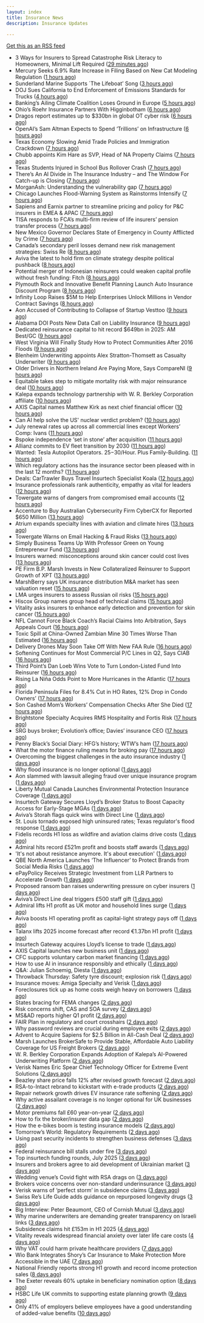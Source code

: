 ```yaml
---
layout: index
title: Insurance News
description: Insurance Updates

---
```


[Get this as an RSS feed](/insurance.rss)

<!-- news_marker starts -->
- 3 Ways for Insurers to Spread Catastrophe Risk Literacy to Homeowners, Minimal Lift Required ([29 minutes ago](https://www.insurancejournal.com/blogs/cotality/2025/08/15/834517.htm))
- Mercury Seeks 6.9% Rate Increase in Filing Based on New Cat Modeling Regulation ([1 hours ago](https://www.insurancejournal.com/news/west/2025/08/15/835953.htm))
- Sunderland Marine Supports `The Lifeboat’ Song ([3 hours ago](https://insurance-edge.net/2025/08/15/sunderland-marine-supports-the-lifeboat-song/))
- DOJ Sues California to End Enforcement of Emissions Standards for Trucks ([4 hours ago](https://www.insurancejournal.com/news/west/2025/08/15/835948.htm))
- Banking’s Ailing Climate Coalition Loses Ground in Europe ([5 hours ago](https://www.insurancejournal.com/news/international/2025/08/15/835887.htm))
- Ohio’s Roehr Insurance Partners With Higginbotham ([6 hours ago](https://www.insurancejournal.com/news/midwest/2025/08/15/835931.htm))
- Dragos report estimates up to $330bn in global OT cyber risk ([6 hours ago](https://www.reinsurancene.ws/dragos-report-estimates-up-to-330bn-in-global-ot-cyber-risk/))
- OpenAI’s Sam Altman Expects to Spend ‘Trillions’ on Infrastructure ([6 hours ago](https://www.insurancejournal.com/news/national/2025/08/15/835934.htm))
- Texas Economy Slowing Amid Trade Policies and Immigration Crackdown ([7 hours ago](https://www.insurancejournal.com/news/southcentral/2025/08/15/835928.htm))
- Chubb appoints Kim Hare as SVP, Head of NA Property Claims ([7 hours ago](https://www.reinsurancene.ws/chubb-appoints-kim-hare-as-svp-head-of-na-property-claims/))
- Texas Students Injured in School Bus Rollover Crash ([7 hours ago](https://www.insurancejournal.com/news/southcentral/2025/08/15/835925.htm))
- There’s An AI Divide in The Insurance Industry – and The Window For Catch-up is Closing ([7 hours ago](https://insurance-edge.net/2025/08/15/theres-an-ai-divide-in-the-insurance-industry-and-the-window-for-catch-up-is-closing/))
- MorganAsh: Understanding the vulnerability gap ([7 hours ago](https://ifamagazine.com/morganash-understanding-the-vulnerability-gap/))
- Chicago Launches Flood-Warning System as Rainstorms Intensify ([7 hours ago](https://www.insurancejournal.com/news/midwest/2025/08/15/835921.htm))
- Sapiens and Earnix partner to streamline pricing and policy for P&C insurers in EMEA & APAC ([7 hours ago](https://www.reinsurancene.ws/sapiens-and-earnix-partner-to-streamline-pricing-and-policy-for-pc-insurers-in-emea-apac/))
- TISA responds to FCA’s multi-firm review of life insurers’ pension transfer process ([7 hours ago](https://ifamagazine.com/tisa-responds-to-fcas-multi-firm-review-of-life-insurers-pension-transfer-process/))
- New Mexico Governor Declares State of Emergency in County Afflicted by Crime ([7 hours ago](https://www.insurancejournal.com/news/west/2025/08/15/835916.htm))
- Canada’s secondary peril losses demand new risk management strategies: Swiss Re ([8 hours ago](https://www.reinsurancene.ws/canadas-secondary-peril-losses-demand-new-risk-management-strategies-swiss-re/))
- Aviva the latest to hold firm on climate strategy despite political pushback ([8 hours ago](https://www.insurancebusinessmag.com/uk/news/breaking-news/aviva-the-latest-to-hold-firm-on-climate-strategy-despite-political-pushback-546377.aspx))
- Potential merger of Indonesian reinsurers could weaken capital profile without fresh funding: Fitch ([8 hours ago](https://www.reinsurancene.ws/potential-merger-of-indonesian-reinsurers-could-weaken-capital-profile-without-fresh-funding-fitch/))
- Plymouth Rock and Innovative Benefit Planning Launch Auto Insurance Discount Program ([8 hours ago](https://www.insurtechinsights.com/plymouth-rock-and-innovative-benefit-planning-launch-auto-insurance-discount-program/))
- Infinity Loop Raises $5M to Help Enterprises Unlock Millions in Vendor Contract Savings ([8 hours ago](https://www.insurtechinsights.com/infinity-loop-raises-5m-to-help-enterprises-unlock-millions-in-vendor-contract-savings/))
- Aon Accused of Contributing to Collapse of Startup Vesttoo ([9 hours ago](https://www.insurancejournal.com/news/national/2025/08/15/835909.htm))
- Alabama DOI Posts New Data Call on Liability Insurance ([9 hours ago](https://www.insurancejournal.com/news/southeast/2025/08/15/835907.htm))
- Dedicated reinsurance capital to hit record $649bn in 2025: AM Best/GC ([9 hours ago](https://www.reinsurancene.ws/dedicated-reinsurance-capital-to-hit-record-649bn-in-2025-am-best-gc/))
- West Virginia Will Finally Study How to Protect Communities After 2016 Floods ([9 hours ago](https://www.insurancejournal.com/news/southeast/2025/08/15/835902.htm))
- Blenheim Underwriting appoints Alex Stratton-Thomsett as Casualty Underwriter ([9 hours ago](https://www.reinsurancene.ws/blenheim-underwriting-appoints-alex-stratton-thomsett-as-casualty-underwriter/))
- Older Drivers in Northern Ireland Are Paying More, Says CompareNI ([9 hours ago](https://insurance-edge.net/2025/08/15/older-drivers-in-northern-ireland-are-paying-more-says-compareni/))
- Equitable takes step to mitigate mortality risk with major reinsurance deal ([10 hours ago](https://www.reinsurancene.ws/equitable-takes-step-to-mitigate-mortality-risk-with-major-reinsurance-deal/))
- Kalepa expands technology partnership with W. R. Berkley Corporation affiliate ([10 hours ago](https://www.reinsurancene.ws/kalepa-expands-technology-partnership-with-w-r-berkley-corporation-affiliate/))
- AXIS Capital names Matthew Kirk as next chief financial officer ([10 hours ago](https://www.insurancebusinessmag.com/uk/news/breaking-news/axis-capital-names-matthew-kirk-as-next-chief-financial-officer-546344.aspx))
- Can AI help solve the US' nuclear verdict problem? ([10 hours ago](https://www.insurancebusinessmag.com/uk/news/breaking-news/can-ai-help-solve-the-us-nuclear-verdict-problem-546336.aspx))
- July renewal rates up across all commercial lines except Workers’ Comp: Ivans ([11 hours ago](https://www.reinsurancene.ws/july-renewal-rates-up-across-all-commercial-lines-except-workers-comp-ivans/))
- Bspoke independence ‘set in stone’ after acquisition ([11 hours ago](https://www.postonline.co.uk/news/7958876/bspoke-independence-%E2%80%98set-in-stone%E2%80%99-after-acquisition))
- Allianz commits to EV fleet transition by 2030 ([11 hours ago](https://www.postonline.co.uk/news/7958899/allianz-commits-to-ev-fleet-transition-by-2030))
- Wanted: Tesla Autopilot Operators. $25-$30/Hour. Plus Family-Building. ([11 hours ago](https://www.insurancejournal.com/news/east/2025/08/15/835827.htm))
- Which regulatory actions has the insurance sector been pleased with in the last 12 months? ([11 hours ago](https://www.insurancebusinessmag.com/uk/tv/which-regulatory-actions-has-the-insurance-sector-been-pleased-with-in-the-last-12-months-546325.aspx))
- Deals: CarTrawler Buys Travel Insurtech Specialist Koala ([12 hours ago](https://insurance-edge.net/2025/08/15/deals-cartrawler-buys-travel-insurtech-specialist-koala/))
- Insurance professionals rank authenticity, empathy as vital for leaders ([12 hours ago](https://www.insurancebusinessmag.com/uk/news/diversity-inclusion/insurance-professionals-rank-authenticity-empathy-as-vital-for-leaders-546318.aspx))
- Towergate warns of dangers from compromised email accounts ([12 hours ago](https://www.insurancebusinessmag.com/uk/news/cyber/towergate-warns-of-dangers-from-compromised-email-accounts-546311.aspx))
- Accenture to Buy Australian Cybersecurity Firm CyberCX for Reported $650 Million ([13 hours ago](https://www.insurancejournal.com/news/international/2025/08/15/835890.htm))
- Atrium expands specialty lines with aviation and climate hires ([13 hours ago](https://www.insurancebusinessmag.com/uk/news/breaking-news/atrium-expands-specialty-lines-with-aviation-and-climate-hires-546309.aspx))
- Towergate Warns on Email Hacking & Fraud Risks ([13 hours ago](https://insurance-edge.net/2025/08/15/towergate-warns-on-email-hacking-fraud-risks/))
- Simply Business Teams Up With Professor Green on Young Entrepreneur Fund ([13 hours ago](https://insurance-edge.net/2025/08/15/simply-business-teams-up-with-professor-green-on-young-entrepreneur-fund/))
- Insurers warned: misconceptions around skin cancer could cost lives ([13 hours ago](https://ifamagazine.com/insurers-warned-misconceptions-around-skin-cancer-could-cost-lives/))
- PE Firm B.P. Marsh Invests in New Collateralized Reinsurer to Support Growth of XPT ([13 hours ago](https://www.insurancejournal.com/news/international/2025/08/15/835825.htm))
- MarshBerry says UK insurance distribution M&A market has seen valuation reset ([15 hours ago](https://www.insurancebusinessmag.com/uk/news/breaking-news/marshberry-says-uk-insurance-distribution-manda-market-has-seen-valuation-reset-546281.aspx))
- LMA urges insurers to assess Russian oil risks ([15 hours ago](https://www.insurancebusinessmag.com/uk/news/breaking-news/lma-urges-insurers-to-assess-russian-oil-risks-546280.aspx))
- Hiscox Group names group head of technical claims ([15 hours ago](https://www.insurancebusinessmag.com/uk/news/claims/hiscox-group-names-group-head-of-technical-claims-546279.aspx))
- Vitality asks insurers to enhance early detection and prevention for skin cancer ([15 hours ago](https://www.insurancebusinessmag.com/uk/news/life-insurance/vitality-asks-insurers-to-enhance-early-detection-and-prevention-for-skin-cancer-546276.aspx))
- NFL Cannot Force Black Coach’s Racial Claims Into Arbitration, Says Appeals Court ([16 hours ago](https://www.insurancejournal.com/news/national/2025/08/15/835868.htm))
- Toxic Spill at China-Owned Zambian Mine 30 Times Worse Than Estimated ([16 hours ago](https://www.insurancejournal.com/news/international/2025/08/15/835763.htm))
- Delivery Drones May Soon Take Off With New FAA Rule ([16 hours ago](https://www.insurancejournal.com/news/national/2025/08/15/835842.htm))
- Softening Continues for Most Commercial P/C Lines in Q2, Says CIAB ([16 hours ago](https://www.insurancejournal.com/news/national/2025/08/15/835835.htm))
- Third Point’s Dan Loeb Wins Vote to Turn London-Listed Fund Into Reinsurer ([16 hours ago](https://www.insurancejournal.com/news/international/2025/08/15/835781.htm))
- Rising La Niña Odds Point to More Hurricanes in the Atlantic ([17 hours ago](https://www.insurancejournal.com/news/national/2025/08/15/835839.htm))
- Florida Peninsula Files for 8.4% Cut in HO Rates, 12% Drop in Condo Owners’ ([17 hours ago](https://www.insurancejournal.com/news/southeast/2025/08/15/835874.htm))
- Son Cashed Mom’s Workers’ Compensation Checks After She Died ([17 hours ago](https://www.insurancejournal.com/news/east/2025/08/15/835579.htm))
- Brightstone Specialty Acquires RMS Hospitality and Fortis Risk ([17 hours ago](https://www.insurancejournal.com/news/east/2025/08/15/835803.htm))
- SRG buys broker; Evolution’s office; Davies’ insurance CEO ([17 hours ago](https://www.postonline.co.uk/news/7958889/srg-buys-broker-evolution%E2%80%99s-office-davies%E2%80%99-insurance-ceo))
- Penny Black’s Social Diary: HFG’s history; WTW’s ham ([17 hours ago](https://www.postonline.co.uk/people/7958127/penny-black%E2%80%99s-social-diary-hfg%E2%80%99s-history-wtw%E2%80%99s-ham))
- What the motor finance ruling means for broking pay ([17 hours ago](https://www.postonline.co.uk/regulation/7958313/what-the-motor-finance-ruling-means-for-broking-pay))
- Overcoming the biggest challenges in the auto insurance industry ([1 days ago](https://www.dig-in.com/opinion/challenges-in-the-auto-insurance-industry))
- Why flood insurance is no longer optional ([1 days ago](https://www.dig-in.com/opinion/why-flood-insurance-is-no-longer-optional))
- Aon slammed with lawsuit alleging fraud over unique insurance program ([1 days ago](https://www.insurancebusinessmag.com/uk/news/breaking-news/aon-slammed-with-lawsuit-alleging-fraud-over-unique-insurance-program-546328.aspx))
- Liberty Mutual Canada Launches Environmental Protection Insurance Coverage ([1 days ago](https://www.insurtechinsights.com/liberty-mutual-canada-launches-environmental-protection-insurance-coverage/))
- Insurtech Gateway Secures Lloyd’s Broker Status to Boost Capacity Access for Early-Stage MGAs ([1 days ago](https://www.insurtechinsights.com/insurtech-gateway-secures-lloyds-broker-status-to-boost-capacity-access-for-early-stage-mgas/))
- Aviva’s Storah flags quick wins with Direct Line ([1 days ago](https://www.postonline.co.uk/personal/7958895/aviva%E2%80%99s-storah-flags-quick-wins-with-direct-line))
- St. Louis tornado exposed high uninsured rates; Texas regulator's flood response ([1 days ago](https://www.dig-in.com/news/st-louis-tornado-shows-underinsurance-texas-flood-response))
- Fidelis records H1 loss as wildfire and aviation claims drive costs ([1 days ago](https://www.insurancebusinessmag.com/uk/news/breaking-news/fidelis-records-h1-loss-as-wildfire-and-aviation-claims-drive-costs-546175.aspx))
- Admiral hits record £521m profit and boosts staff awards ([1 days ago](https://www.postonline.co.uk/personal/7958891/admiral-hits-record-%C2%A3521m-profit-and-boosts-staff-awards))
- 'It's not about resistance anymore. It's about execution' ([1 days ago](https://www.insurancebusinessmag.com/uk/news/technology/its-not-about-resistance-anymore--its-about-execution-544054.aspx))
- QBE North America Launches ‘The Influencer’ to Protect Brands from Social Media Risks ([1 days ago](https://www.insurtechinsights.com/qbe-north-america-launches-the-influencer-to-protect-brands-from-social-media-risks/))
- ePayPolicy Receives Strategic Investment from LLR Partners to Accelerate Growth ([1 days ago](https://www.insurtechinsights.com/epaypolicy-receives-strategic-investment-from-llr-partners-to-accelerate-growth/))
- Proposed ransom ban raises underwriting pressure on cyber insurers ([1 days ago](https://www.insurancebusinessmag.com/uk/news/cyber/proposed-ransom-ban-raises-underwriting-pressure-on-cyber-insurers-546158.aspx))
- Aviva’s Direct Line deal triggers £500 staff gift ([1 days ago](https://www.postonline.co.uk/personal/7958890/aviva%E2%80%99s-direct-line-deal-triggers-%C2%A3500-staff-gift))
- Admiral lifts H1 profit as UK motor and household lines surge ([1 days ago](https://www.insurancebusinessmag.com/uk/news/breaking-news/admiral-lifts-h1-profit-as-uk-motor-and-household-lines-surge-546151.aspx))
- Aviva boosts H1 operating profit as capital-light strategy pays off ([1 days ago](https://www.insurancebusinessmag.com/uk/news/breaking-news/aviva-boosts-h1-operating-profit-as-capitallight-strategy-pays-off-546124.aspx))
- Talanx lifts 2025 income forecast after record €1.37bn H1 profit ([1 days ago](https://www.insurancebusinessmag.com/uk/news/breaking-news/talanx-lifts-2025-income-forecast-after-record-1-37bn-h1-profit-546144.aspx))
- Insurtech Gateway acquires Lloyd’s license to trade ([1 days ago](https://www.insurancebusinessmag.com/uk/news/breaking-news/insurtech-gateway-acquires-lloyds-license-to-trade-546140.aspx))
- AXIS Capital launches new business unit ([1 days ago](https://www.insurancebusinessmag.com/uk/news/breaking-news/axis-capital-launches-new-business-unit-546134.aspx))
- CFC supports voluntary carbon market financing ([1 days ago](https://www.insurancebusinessmag.com/uk/news/breaking-news/cfc-supports-voluntary-carbon-market-financing-546128.aspx))
- How to use AI in insurance responsibly and ethically ([1 days ago](https://www.postonline.co.uk/technology/7958869/how-to-use-ai-in-insurance-responsibly-and-ethically))
- Q&A: Julian Schoemig, Diesta ([1 days ago](https://www.postonline.co.uk/technology/7957973/qa-julian-schoemig-diesta))
- Throwback Thursday: Safety tyre discount; explosion risk ([1 days ago](https://www.postonline.co.uk/personal/7956761/throwback-thursday-safety-tyre-discount-explosion-risk))
- Insurance moves: Amiga Specialty and Verisk ([1 days ago](https://www.insurancebusinessmag.com/uk/news/breaking-news/insurance-moves-amiga-specialty-and-verisk-546127.aspx))
- Foreclosures tick up as home costs weigh heavy on borrowers ([1 days ago](https://www.dig-in.com/news/foreclosure-rates-rise-nationwide-report-finds))
- States bracing for FEMA changes ([2 days ago](https://www.dig-in.com/news/states-bracing-for-fema-changes))
- Risk concerns shift, CAS and SOA survey ([2 days ago](https://www.dig-in.com/news/risk-concerns-shift-cas-and-soa-survey))
- MS&AD reports higher Q1 profit ([2 days ago](https://www.insurancebusinessmag.com/uk/news/breaking-news/msandad-reports-higher-q1-profit-546090.aspx))
- FAIR Plan in regulatory and court crosshairs ([2 days ago](https://www.dig-in.com/list/fair-plan-in-regulatory-and-court-crosshairs))
- Why password reviews are crucial during employee exits ([2 days ago](https://www.insurancebusinessmag.com/uk/business-strategy/why-password-reviews-are-crucial-during-employee-exits-546075.aspx))
- Advent to Acquire Sapiens for $2.5 Billion in All-Cash Deal ([2 days ago](https://www.insurtechinsights.com/advent-to-acquire-sapiens-for-2-5-billion-in-all-cash-deal/))
- Marsh Launches BrokerSafe to Provide Stable, Affordable Auto Liability Coverage for US Freight Brokers ([2 days ago](https://www.insurtechinsights.com/marsh-launches-brokersafe-to-provide-stable-affordable-auto-liability-coverage-for-us-freight-brokers/))
- W. R. Berkley Corporation Expands Adoption of Kalepa’s AI-Powered Underwriting Platform ([2 days ago](https://www.insurtechinsights.com/w-r-berkley-corporation-expands-adoption-of-kalepas-ai-powered-underwriting-platform/))
- Verisk Names Eric Spear Chief Technology Officer for Extreme Event Solutions ([2 days ago](https://www.insurtechinsights.com/verisk-names-eric-spear-chief-technology-officer-for-extreme-event-solutions/))
- Beazley share price falls 12% after revised growth forecast ([2 days ago](https://www.postonline.co.uk/lloyd%E2%80%99slondon/7958887/beazley-share-price-falls-12-after-revised-growth-forecast))
- RSA-to-Intact rebrand to kickstart with e-trade products ([2 days ago](https://www.postonline.co.uk/commercial/7958882/rsa-to-intact-rebrand-to-kickstart-with-e-trade-products))
- Repair network growth drives EV insurance rate softening ([2 days ago](https://www.postonline.co.uk/personal/7958883/repair-network-growth-drives-ev-insurance-rate-softening))
- Why active assailant coverage is no longer optional for UK businesses ([2 days ago](https://www.insurancebusinessmag.com/uk/news/breaking-news/why-active-assailant-coverage-is-no-longer-optional-for-uk-businesses-545990.aspx))
- Motor premiums fall £60 year-on-year ([2 days ago](https://www.postonline.co.uk/personal/7958884/motor-premiums-fall-%C2%A360-year-on-year))
- How to fix the broker/insurer data gap ([2 days ago](https://www.postonline.co.uk/technology/7958025/how-to-fix-the-brokerinsurer-data-gap))
- How the e-bikes boom is testing insurance models ([2 days ago](https://www.postonline.co.uk/personal/7958083/how-the-e-bikes-boom-is-testing-insurance-models))
- Tomorrow’s World: Regulatory Requirements ([2 days ago](https://www.postonline.co.uk/regulation/7958154/tomorrow%E2%80%99s-world-regulatory-requirements))
- Using past security incidents to strengthen business defenses ([3 days ago](https://www.dig-in.com/opinion/using-past-cybersecurity-incidents-to-strengthen-business-defenses))
- Federal reinsurance bill stalls under fire ([3 days ago](https://www.dig-in.com/news/federal-reinsurance-bill-stalls-under-fire))
- Top insurtech funding rounds, July 2025 ([3 days ago](https://www.dig-in.com/list/top-insurtech-funding-rounds-july-2025))
- Insurers and brokers agree to aid development of Ukrainian market ([3 days ago](https://www.postonline.co.uk/news/7958879/insurers-and-brokers-agree-to-aid-development-of-ukrainian-market))
- Wedding venue’s Covid fight with RSA drags on ([3 days ago](https://www.postonline.co.uk/commercial/7958873/wedding-venue%E2%80%99s-covid-fight-with-rsa-drags-on))
- Brokers voice concerns over non-standard underinsurance ([3 days ago](https://www.postonline.co.uk/broker/7958868/brokers-voice-concerns-over-non-standard-underinsurance))
- Verisk warns of ‘perfect storm’ in subsidence claims ([3 days ago](https://www.postonline.co.uk/news/7958874/verisk-warns-of-%E2%80%98perfect-storm%E2%80%99-in-subsidence-claims))
- Swiss Re’s Life Guide adds guidance on repurposed longevity drugs ([3 days ago](https://ifamagazine.com/swiss-res-life-guide-adds-guidance-on-repurposed-longevity-drugs/))
- Big Interview: Peter Beaumont, CEO of Cornish Mutual ([3 days ago](https://www.postonline.co.uk/commercial/7957996/big-interview-peter-beaumont-ceo-of-cornish-mutual))
- Why marine underwriters are demanding greater transparency on Israeli links ([3 days ago](https://www.postonline.co.uk/lloyd%E2%80%99slondon/7958862/why-marine-underwriters-are-demanding-greater-transparency-on-israeli-links))
- Subsidence claims hit £153m in H1 2025 ([4 days ago](https://www.postonline.co.uk/claims/7958872/subsidence-claims-hit-%C2%A3153m-in-h1-2025))
- Vitality reveals widespread financial anxiety over later life care costs ([4 days ago](https://ifamagazine.com/vitality-reveals-widespread-financial-anxiety-over-later-life-care-costs/))
- Why VAT could harm private healthcare providers ([7 days ago](https://ifamagazine.com/why-vat-could-harm-private-healthcare-providers/))
- Wio Bank Integrates Shory’s Car Insurance to Make Protection More Accessible in the UAE ([7 days ago](https://thefintechtimes.com/wio-bank-integrates-shorys-car-insurance-to-make-protection-more-accessible-in-the-uae/))
- National Friendly reports strong H1 growth and record income protection sales ([8 days ago](https://ifamagazine.com/national-friendly-reports-strong-h1-growth-and-record-income-protection-sales/))
- The Exeter reveals 60% uptake in beneficiary nomination option ([8 days ago](https://ifamagazine.com/the-exeter-reveals-60-uptake-in-beneficiary-nomination-option/))
- HSBC Life UK commits to supporting estate planning growth ([9 days ago](https://ifamagazine.com/hsbc-life-uk-commits-to-supporting-estate-planning-growth/))
- Only 41% of employers believe employees have a good understanding of added-value benefits ([10 days ago](https://ifamagazine.com/only-41-of-employers-believe-employees-have-a-good-understanding-of-added-value-benefits/))

<!-- news_marker ends -->